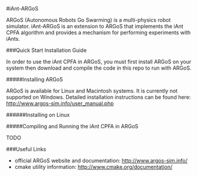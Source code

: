 #iAnt-ARGoS

ARGoS (Autonomous Robots Go Swarming) is a multi-physics robot simulator. iAnt-ARGoS is an extension to ARGoS that implements the iAnt CPFA algorithm and provides a mechanism for performing experiments with iAnts.

###Quick Start Installation Guide

In order to use the iAnt CPFA in ARGoS, you must first install ARGoS on your system then download and compile the code in this repo to run with ARGoS.

#####Installing ARGoS

ARGoS is available for Linux and Macintosh systems. It is currently not supported on Windows. Detailed installation instructions can be found here: http://www.argos-sim.info/user_manual.php

######Installing on Linux

#####Compiling and Running the iAnt CPFA in ARGoS

TODO

###Useful Links

* official ARGoS website and documentation: http://www.argos-sim.info/
* cmake utility information: http://www.cmake.org/documentation/
